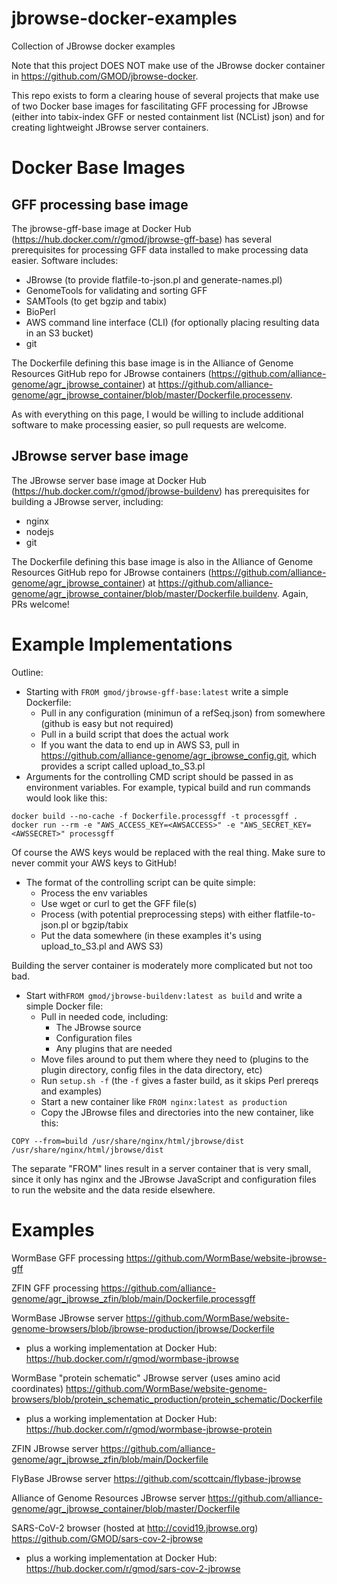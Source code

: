 # jbrowse-docker-examples
Collection of JBrowse docker examples

Note that this project DOES NOT make use of the JBrowse docker container in https://github.com/GMOD/jbrowse-docker.

This repo exists to form a clearing house of several projects that make use of two Docker base images for fascilitating GFF processing for JBrowse 
(either into tabix-index GFF or nested containment list (NCList) json) and for creating lightweight JBrowse server containers.

Docker Base Images
==================

GFF processing base image
-------------------------

The jbrowse-gff-base image at Docker Hub (https://hub.docker.com/r/gmod/jbrowse-gff-base) has several prerequisites for processing GFF data 
installed to make processing data easier.  Software includes:

* JBrowse (to provide flatfile-to-json.pl and generate-names.pl)
* GenomeTools for validating and sorting GFF
* SAMTools (to get bgzip and tabix)
* BioPerl
* AWS command line interface (CLI) (for optionally placing resulting data in an S3 bucket)
* git

The Dockerfile defining this base image is in the Alliance of Genome Resources GitHub repo for JBrowse containers (https://github.com/alliance-genome/agr_jbrowse_container) at https://github.com/alliance-genome/agr_jbrowse_container/blob/master/Dockerfile.processenv.

As with everything on this page, I would be willing to include additional software to make processing easier, so pull requests are welcome.

JBrowse server base image
-------------------------

The JBrowse server base image at Docker Hub (https://hub.docker.com/r/gmod/jbrowse-buildenv) has prerequisites for building a JBrowse server, including:

* nginx
* nodejs
* git

The Dockerfile defining this base image is also in the Alliance of Genome Resources GitHub repo for JBrowse containers (https://github.com/alliance-genome/agr_jbrowse_container) at https://github.com/alliance-genome/agr_jbrowse_container/blob/master/Dockerfile.buildenv. Again, PRs welcome!

Example Implementations
=======================

Outline:
* Starting with `FROM gmod/jbrowse-gff-base:latest` write a simple Dockerfile:
  * Pull in any configuration (minimun of a refSeq.json) from somewhere (github is easy but not required)
  * Pull in a build script that does the actual work
  * If you want the data to end up in AWS S3, pull in https://github.com/alliance-genome/agr_jbrowse_config.git, which provides a script called upload_to_S3.pl
* Arguments for the controlling CMD script should be passed in as environment variables.  For example, typical build and run commands would look like this:

```
docker build --no-cache -f Dockerfile.processgff -t processgff .
docker run --rm -e "AWS_ACCESS_KEY=<AWSACCESS>" -e "AWS_SECRET_KEY=<AWSSECRET>" processgff
```
Of course the AWS keys would be replaced with the real thing. Make sure to never commit your AWS keys to GitHub!

* The format of the controlling script can be quite simple:
  * Process the env variables
  * Use wget or curl to get the GFF file(s)
  * Process (with potential preprocessing steps) with either flatfile-to-json.pl or bgzip/tabix
  * Put the data somewhere (in these examples it's using upload_to_S3.pl and AWS S3)

Building the server container is moderately more complicated but not too bad.  

* Start with`FROM gmod/jbrowse-buildenv:latest as build` and write a simple Docker file:
  * Pull in needed code, including:
    * The JBrowse source
    * Configuration files
    * Any plugins that are needed
  * Move files around to put them where they need to (plugins to the plugin directory, config files in the data directory, etc)
  * Run `setup.sh -f` (the `-f` gives a faster build, as it skips Perl prereqs and examples)
  * Start a new container like `FROM nginx:latest as production`
  * Copy the JBrowse files and directories into the new container, like this:
```
COPY --from=build /usr/share/nginx/html/jbrowse/dist /usr/share/nginx/html/jbrowse/dist
```
The separate "FROM" lines result in a server container that is very small, since it only has nginx and the JBrowse JavaScript and configuration files to run the website and the data reside elsewhere.

Examples
========

WormBase GFF processing
https://github.com/WormBase/website-jbrowse-gff

ZFIN GFF processing
https://github.com/alliance-genome/agr_jbrowse_zfin/blob/main/Dockerfile.processgff

WormBase JBrowse server
https://github.com/WormBase/website-genome-browsers/blob/jbrowse-production/jbrowse/Dockerfile
* plus a working implementation at Docker Hub: https://hub.docker.com/r/gmod/wormbase-jbrowse

WormBase "protein schematic" JBrowse server (uses amino acid coordinates)
https://github.com/WormBase/website-genome-browsers/blob/protein_schematic_production/protein_schematic/Dockerfile
* plus a working implementation at Docker Hub: https://hub.docker.com/r/gmod/wormbase-jbrowse-protein

ZFIN JBrowse server
https://github.com/alliance-genome/agr_jbrowse_zfin/blob/main/Dockerfile

FlyBase JBrowse server
https://github.com/scottcain/flybase-jbrowse

Alliance of Genome Resources JBrowse server
https://github.com/alliance-genome/agr_jbrowse_container/blob/master/Dockerfile

SARS-CoV-2 browser (hosted at http://covid19.jbrowse.org)
https://github.com/GMOD/sars-cov-2-jbrowse
* plus a working implementation at Docker Hub: https://hub.docker.com/r/gmod/sars-cov-2-jbrowse
